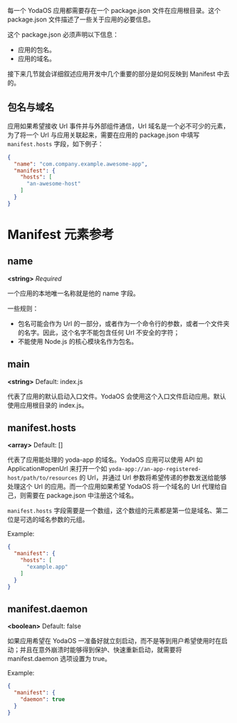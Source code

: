 每一个 YodaOS 应用都需要存在一个 package.json 文件在应用根目录。这个 package.json 文件描述了一些关于应用的必要信息。

这个 package.json 必须声明以下信息：

- 应用的包名。
- 应用的域名。

接下来几节就会详细叙述应用开发中几个重要的部分是如何反映到 Manifest 中去的。

## 包名与域名

应用如果希望接收 Url 事件并与外部组件通信，Url 域名是一个必不可少的元素，为了将一个 Url 与应用关联起来，需要在应用的 package.json 中填写 `manifest.hosts` 字段，如下例子：

```json
{
  "name": "com.company.example.awesome-app",
  "manifest": {
    "hosts": [
      "an-awesome-host"
    ]
  }
}
```

# Manifest 元素参考

## name

**&lt;string&gt;** *Required*

一个应用的本地唯一名称就是他的 name 字段。

一些规则：

- 包名可能会作为 Url 的一部分，或者作为一个命令行的参数，或者一个文件夹的名字。因此，这个名字不能包含任何 Url 不安全的字符；
- 不能使用 Node.js 的核心模块名作为包名。

## main

**&lt;string&gt;** Default: index.js

代表了应用的默认启动入口文件。YodaOS 会使用这个入口文件启动应用。默认使用应用根目录的 index.js。

## manifest.hosts

**&lt;array&gt;** Default: []

代表了应用能处理的 yoda-app 的域名。YodaOS 应用可以使用 API 如 Application#openUrl 来打开一个如 `yoda-app://an-app-registered-host/path/to/resources` 的 Url，并通过 Url 参数将希望传递的参数发送给能够处理这个 Url 的应用。而一个应用如果希望 YodaOS 将一个域名的 Url 代理给自己，则需要在 package.json 中注册这个域名。

`manifest.hosts` 字段需要是一个数组，这个数组的元素都是第一位是域名、第二位是可选的域名参数的元组。

Example:

```json
{
  "manifest": {
    "hosts": [
      "example.app"
    ]
  }
}
```

## manifest.daemon

**&lt;boolean&gt;** Default: false

如果应用希望在 YodaOS 一准备好就立刻启动，而不是等到用户希望使用时在启动；并且在意外崩溃时能够得到保护、快速重新启动，就需要将 manifest.daemon 选项设置为 true。

Example:
```json
{
  "manifest": {
    "daemon": true
  }
}
```
